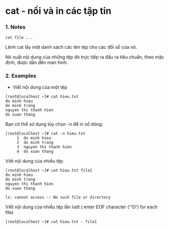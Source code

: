 # cat - nối và in các tập tin
### 1. Notes
```
cat file ...
```
Lệnh cat lấy một danh sách các tên tệp cho các đối số của nó.

Nó xuất nội dung của những tệp đó trực tiếp ra đầu ra tiêu chuẩn, theo mặc định, được dẫn đến màn hình.

### 2. Examples
* Viết nội dung của một tệp
```
[root@localhost ~]# cat hieu.txt
do minh hieu
do minh trang
nguyen thi thanh hien
do xuan thang
```
Bạn có thể sử dụng tùy chọn -n để in số dòng:
```
[root@localhost ~]# cat -n hieu.txt
     1  do minh hieu
     2  do minh trang
     3  nguyen thi thanh hien
     4  do xuan thang
```
Viết nội dung của nhiều tệp
```
[root@localhost ~]# cat hieu.txt file1
do minh hieu
do minh trang
nguyen thi thanh hien
do xuan thang

ls: cannot access -: No such file or directory
```
Viết nội dung của nhiều tệp lần lượt ( enter EOF character ('^D') for each file)
```
[root@localhost ~]# cat hieu.txt - file1
```


